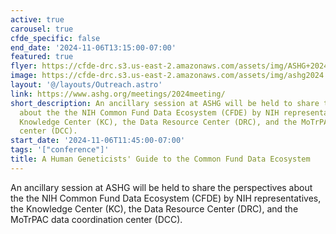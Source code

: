 ```yaml
---
active: true
carousel: true
cfde_specific: false
end_date: '2024-11-06T13:15:00-07:00'
featured: true
flyer: https://cfde-drc.s3.us-east-2.amazonaws.com/assets/img/ASHG+2024+CFDE+Ancillary+Session+Agenda.pdf
image: https://cfde-drc.s3.us-east-2.amazonaws.com/assets/img/ashg2024.png
layout: '@/layouts/Outreach.astro'
link: https://www.ashg.org/meetings/2024meeting/
short_description: An ancillary session at ASHG will be held to share the perspectives
  about the the NIH Common Fund Data Ecosystem (CFDE) by NIH representatives, the
  Knowledge Center (KC), the Data Resource Center (DRC), and the MoTrPAC data coordination
  center (DCC).
start_date: '2024-11-06T11:45:00-07:00'
tags: '["conference"]'
title: A Human Geneticists' Guide to the Common Fund Data Ecosystem
---
```

An ancillary session at ASHG will be held to share the perspectives about the the NIH Common Fund Data Ecosystem (CFDE) by NIH representatives, the Knowledge Center (KC), the Data Resource Center (DRC), and the MoTrPAC data coordination center (DCC).